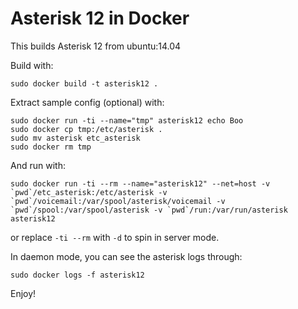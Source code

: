 Asterisk 12 in Docker
=====================

This builds Asterisk 12 from ubuntu:14.04

Build with:

    sudo docker build -t asterisk12 .

Extract sample config (optional) with:

    sudo docker run -ti --name="tmp" asterisk12 echo Boo
    sudo docker cp tmp:/etc/asterisk .
    sudo mv asterisk etc_asterisk
    sudo docker rm tmp

And run with:

    sudo docker run -ti --rm --name="asterisk12" --net=host -v `pwd`/etc_asterisk:/etc/asterisk -v `pwd`/voicemail:/var/spool/asterisk/voicemail -v `pwd`/spool:/var/spool/asterisk -v `pwd`/run:/var/run/asterisk asterisk12

or replace `-ti --rm` with `-d` to spin in server mode.

In daemon mode, you can see the asterisk logs through:

    sudo docker logs -f asterisk12

Enjoy!
